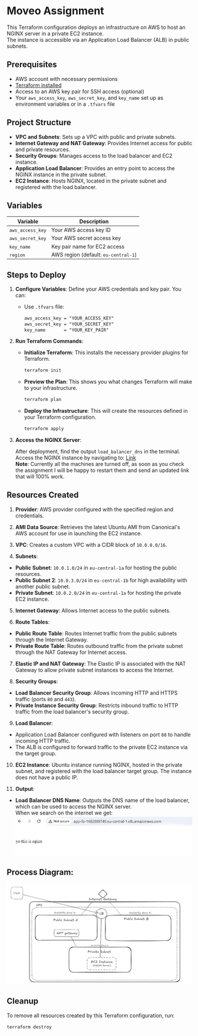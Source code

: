 # Moveo Assignment

This Terraform configuration deploys an infrastructure on AWS to host an NGINX server in a private EC2 instance.  
The instance is accessible via an Application Load Balancer (ALB) in public subnets.

## Prerequisites

- AWS account with necessary permissions
- [Terraform installed](https://www.terraform.io/downloads)
- Access to an AWS key pair for SSH access (optional)
- Your `aws_access_key`, `aws_secret_key`, and `key_name` set up as environment variables or in a `.tfvars` file

## Project Structure

- **VPC and Subnets**: Sets up a VPC with public and private subnets.
- **Internet Gateway and NAT Gateway**: Provides Internet access for public and private resources.
- **Security Groups**: Manages access to the load balancer and EC2 instance.
- **Application Load Balancer**: Provides an entry point to access the NGINX instance in the private subnet.
- **EC2 Instance**: Hosts NGINX, located in the private subnet and registered with the load balancer.

## Variables

| Variable         | Description                          |
| ---------------- | ------------------------------------ |
| `aws_access_key` | Your AWS access key ID               |
| `aws_secret_key` | Your AWS secret access key           |
| `key_name`       | Key pair name for EC2 access         |
| `region`         | AWS region (default: `eu-central-1`) |

## Steps to Deploy

1. **Configure Variables**: Define your AWS credentials and key pair. You can:

   - Use `.tfvars` file:
     ```hcl
     aws_access_key = "YOUR_ACCESS_KEY"
     aws_secret_key = "YOUR_SECRET_KEY"
     key_name       = "YOUR_KEY_PAIR"
     ```

2. **Run Terraform Commands**:

   - **Initialize Terraform**: This installs the necessary provider plugins for Terraform.

     ```bash
     terraform init
     ```

   - **Preview the Plan**: This shows you what changes Terraform will make to your infrastructure.

     ```bash
     terraform plan
     ```

   - **Deploy the Infrastructure**: This will create the resources defined in your Terraform configuration.
     ```bash
     terraform apply
     ```

3. **Access the NGINX Server**:

   After deployment, find the output `load_balancer_dns` in the terminal. Access the NGINX instance by navigating to: [Link](http://app-lb-1682889749.eu-central-1.elb.amazonaws.com/)  
   **Note**: Currently all the machines are turned off, as soon as you check the assignment I will be happy to restart them and send an updated link that will 100% work.

## Resources Created

1. **Provider**: AWS provider configured with the specified region and credentials.

2. **AMI Data Source**: Retrieves the latest Ubuntu AMI from Canonical's AWS account for use in launching the EC2 instance.

3. **VPC**: Creates a custom VPC with a CIDR block of `10.0.0.0/16`.

4. **Subnets**:

- **Public Subnet**: `10.0.1.0/24` in `eu-central-1a` for hosting the public resources.
- **Public Subnet 2**: `10.0.3.0/24` in `eu-central-1b` for high availability with another public subnet.
- **Private Subnet**: `10.0.2.0/24` in `eu-central-1a` for hosting the private EC2 instance.

5. **Internet Gateway**: Allows Internet access to the public subnets.

6. **Route Tables**:

- **Public Route Table**: Routes Internet traffic from the public subnets through the Internet Gateway.
- **Private Route Table**: Routes outbound traffic from the private subnet through the NAT Gateway for Internet access.

7. **Elastic IP and NAT Gateway**: The Elastic IP is associated with the NAT Gateway to allow private subnet instances to access the Internet.

8. **Security Groups**:

- **Load Balancer Security Group**: Allows incoming HTTP and HTTPS traffic (ports `80` and `443`).
- **Private Instance Security Group**: Restricts inbound traffic to HTTP traffic from the load balancer's security group.

9. **Load Balancer**:

- Application Load Balancer configured with listeners on port `80` to handle incoming HTTP traffic.
- The ALB is configured to forward traffic to the private EC2 instance via the target group.

10. **EC2 Instance**: Ubuntu instance running NGINX, hosted in the private subnet, and registered with the load balancer target group. The instance does not have a public IP.

11. **Output**:

- **Load Balancer DNS Name**: Outputs the DNS name of the load balancer, which can be used to access the NGINX server.  
  When we search on the internet we get:  
  ![alt text](<final solution-1.jpeg>)


## Process Diagram:

![alt text](<Process Diagram-1.png>)

## Cleanup

To remove all resources created by this Terraform configuration, run:

```bash
terraform destroy

```
